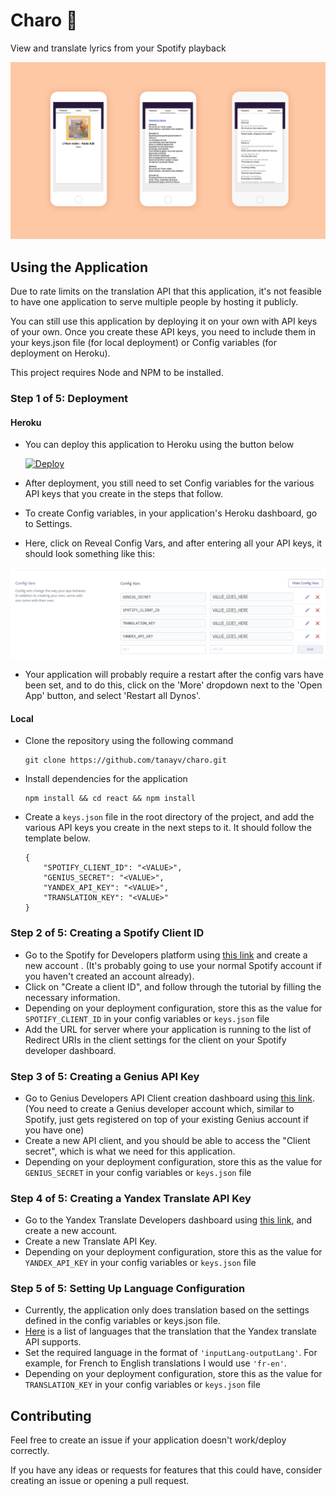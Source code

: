 # Charo :vhs:
View and translate lyrics from your Spotify playback

![The Charo Application](./docs/assets/charo.png)

## Using the Application

Due to rate limits on the translation API that this application, it's not feasible to have one application to serve multiple people by hosting it publicly.

You can still use this application by deploying it on your own with API keys of your own. Once you create these API keys, you need to include them in your keys.json file (for local deployment) or Config variables (for deployment on Heroku). 

This project requires Node and NPM to be installed. 

### Step 1 of 5: Deployment

#### Heroku
- You can deploy this application to Heroku using the button below

    [![Deploy](https://www.herokucdn.com/deploy/button.svg)](https://heroku.com/deploy?template=https://github.com/tanayv/charo.git)

- After deployment, you still need to set Config variables for the various API keys that you create in the steps that follow.

- To create Config variables, in your application's Heroku dashboard, go to Settings. 

- Here, click on Reveal Config Vars, and after entering all your API keys, it should look something like this: 

![Heroku Config Vars](./docs/assets/heroku_config_vars.png)

- Your application will probably require a restart after the config vars have been set, and to do this, click on the 'More' dropdown next to the 'Open App' button, and select 'Restart all Dynos'.

#### Local
- Clone the repository using the following command
    ````
    git clone https://github.com/tanayv/charo.git
    ````

- Install dependencies for the application
    ````
    npm install && cd react && npm install
    ````

- Create a `keys.json` file in the root directory of the project, and add the various API keys you create in the next steps to it. It should follow the template below. 

    ````
    {
        "SPOTIFY_CLIENT_ID": "<VALUE>",
        "GENIUS_SECRET": "<VALUE>",
        "YANDEX_API_KEY": "<VALUE>",
        "TRANSLATION_KEY": "<VALUE>"
    }

    ````


### Step 2 of 5: Creating a Spotify Client ID
- Go to the Spotify for Developers platform using [this link](https://developer.spotify.com/dashboard/#) and create a new account . (It's probably going to use your normal Spotify account if you haven't created an account already).
- Click on "Create a client ID", and follow through the tutorial by filling the necessary information.
- Depending on your deployment configuration, store this as the value for `SPOTIFY_CLIENT_ID` in your config variables or ``keys.json`` file
- Add the URL for server where your application is running to the list of Redirect URIs in the client settings for the client on your Spotify developer dashboard.

### Step 3 of 5: Creating a Genius API Key
- Go to Genius Developers API Client creation dashboard using [this link](https://genius.com/api-clients). (You need to create a Genius developer account which, similar to Spotify, just gets registered on top of your existing Genius account if you have one)
- Create a new API client, and you should be able to access the "Client secret", which is what we need for this application.
- Depending on your deployment configuration, store this as the value for `GENIUS_SECRET` in your config variables or ``keys.json`` file

### Step 4 of 5: Creating a Yandex Translate API Key
- Go to the Yandex Translate Developers dashboard using [this link](https://translate.yandex.com/developers/keys), and create a new account. 
- Create a new Translate API Key. 
- Depending on your deployment configuration, store this as the value for `YANDEX_API_KEY` in your config variables or ``keys.json`` file


### Step 5 of 5: Setting Up Language Configuration
- Currently, the application only does translation based on the settings defined in the config variables or keys.json file.
- [Here](https://tech.yandex.com/translate/doc/dg/concepts/api-overview-docpage/#api-overview__languages) is a list of languages that the translation that the Yandex translate API supports.
- Set the required language in the format of `'inputLang-outputLang'`. For example, for French to English translations I would use `'fr-en'`.
- Depending on your deployment configuration, store this as the value for `TRANSLATION_KEY` in your config variables or ``keys.json`` file


## Contributing
Feel free to create an issue if your application doesn't work/deploy correctly.

If you have any ideas or requests for features that this could have, consider creating an issue or opening a pull request.